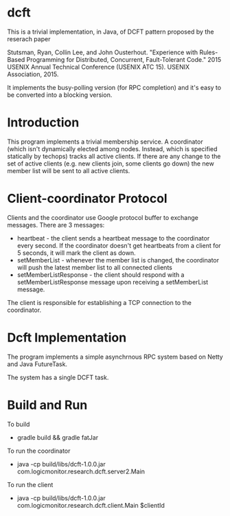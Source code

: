 # dcft
This is a trivial implementation, in Java, of DCFT pattern proposed by the reserach paper

Stutsman, Ryan, Collin Lee, and John Ousterhout. "Experience with Rules-Based Programming for Distributed, Concurrent, Fault-Tolerant Code." 2015 USENIX Annual Technical Conference (USENIX ATC 15). USENIX Association, 2015.

It implements the busy-polling version (for RPC completion) and it's easy to be converted into a blocking version.

# Introduction
This program implements a trivial membership service. A coordinator (which isn't dynamically elected among nodes. Instead, which is specified
statically by techops) tracks all active clients. If there are any change to the set of active clients (e.g. new clients join, some clients go down) 
the new member list will be sent to all active clients.

# Client-coordinator Protocol
Clients and the coordinator use Google protocol buffer to exchange messages. There are 3 messages:
- heartbeat - the client sends a heartbeat message to the coordinator every second. If the coordinator doesn't get heartbeats 
from a client for 5 seconds, it will mark the client as down.
- setMemberList - whenever the member list is changed, the coordinator will push the latest member list to all connected clients
- setMemberListResponse - the client should respond with a setMemberListResponse message upon receiving a setMemberList message.

The client is responsible for establishing a TCP connection to the coordinator. 

# Dcft Implementation
The program implements a simple asynchrnous RPC system based on Netty and Java FutureTask.

The system has a single DCFT task.

# Build and Run
To build
  - gradle build && gradle fatJar
  
To run the coordinator
  - java -cp build/libs/dcft-1.0.0.jar com.logicmonitor.research.dcft.server2.Main
  
To run the client
  - java -cp build/libs/dcft-1.0.0.jar com.logicmonitor.research.dcft.client.Main $clientId

